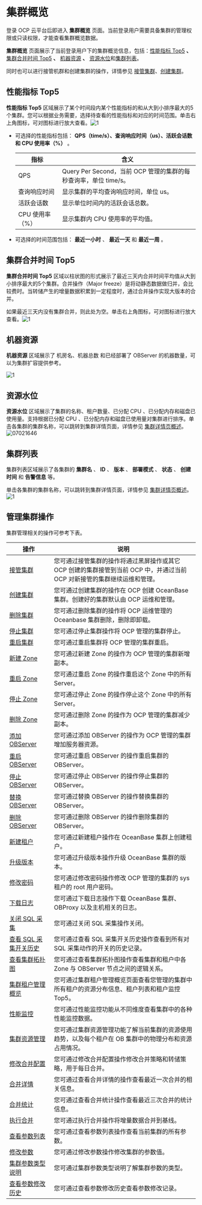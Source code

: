 # 集群概览

登录 OCP 云平台后即进入 **集群概览** 页面。当前登录用户需要具备集群的管理权限或只读权限，才能查看集群概览数据。

**集群概览** 页面展示了当前登录用户下的集群概览信息，包括：[性能指标 Top5](#section-ysv-bii-b69) **、** [集群合并时间 Top5](#section-mj2-til-pil) **、** [机器资源](#section-adb-zhx-jh3) **、** [资源水位](#section-lh7-fra-vlp)和[集群列表](#section-w22-m07-9a4)。

同时也可以进行接管机群和创建集群的操作，详情参见 [接管集群](../../4.manage-clusters/3.basic-operations/1.takeover-cluster.md)、[创建集群](../../4.manage-clusters/3.basic-operations/2.create-a-cluster.md)。

## 性能指标 Top5

**性能指标 Top5** 区域展示了某个时间段内某个性能指标的和从大到小排序最大的5个集群。您可以根据业务需要，选择待查看的性能指标和对应的时间范围。单击右上角图标，可对图标进行放大查看。![1](https://help-static-aliyun-doc.aliyuncs.com/assets/img/zh-CN/2965260261/p264657.png)

* 可选择的性能指标包括： **QPS（time/s）、查询响应时间（us）、活跃会话数 和 CPU 使用率（%）** 。

  |     指标     |                       含义                       |
  |------------|------------------------------------------------|
  | QPS        | Query Per Second，当前 OCP 管理的集群的每秒查询率，单位 time/s。 |
  | 查询响应时间     | 显示集群的平均查询响应时间，单位 us。                           |
  | 活跃会话数      | 显示单位时间内的活跃会话总数。                                |
  | CPU 使用率（%） | 显示集群内 CPU 使用率的平均值。                             |

* 可选择的时间范围包括： **最近一小时** 、 **最近一天** 和 **最近一周** 。

## 集群合并时间 Top5

**集群合并时间 Top5** 区域以柱状图的形式展示了最近三天内合并时间平均值从大到小排序最大的5个集群。合并操作（Major freeze）是将动静态数据做归并，会比较费时。当转储产生的增量数据积累到一定程度时，通过合并操作实现大版本的合并。

如果最近三天内没有集群合并，则此处为空。单击右上角图标，可对图标进行放大查看。![1](https://help-static-aliyun-doc.aliyuncs.com/assets/img/zh-CN/2965260261/p264757.png)

## 机器资源

**机器资源** 区域展示了 机房名、机器总数 和已经部署了 OBServer 的机器数量，可以为集群扩容提供参考。

![1](https://help-static-aliyun-doc.aliyuncs.com/assets/img/zh-CN/2965260261/p264760.png)

## 资源水位

**资源水位** 区域展示了集群的名称、租户数量、已分配 CPU 、已分配内存和磁盘已使用量。支持根据已分配 CPU 、已分配内存和磁盘已使用量对集群进行排序。单击各集群的集群名称，可以跳转到集群详情页面，详情参见 [集群详情页概述](3.cluster-overview.md)。![07021646](https://help-static-aliyun-doc.aliyuncs.com/assets/img/zh-CN/6765745261/p291083.png)

## 集群列表

集群列表区域展示了各集群的 **集群名** 、 **ID** 、 **版本** 、 **部署模式** 、 **状态** 、 **创建时间** 和 **告警信息** 等。

单击各集群的集群名称，可以跳转到集群详情页面，详情参见 [集群详情页概述](3.cluster-overview.md)。![1](https://help-static-aliyun-doc.aliyuncs.com/assets/img/zh-CN/2965260261/p264775.png)

## 管理集群操作

集群管理相关的操作可参考下表。

|                              操作                              |                                  说明                                  |
|--------------------------------------------------------------|----------------------------------------------------------------------|
| [接管集群](../../4.manage-clusters/3.basic-operations/1.takeover-cluster.md)          | 您可通过接管集群的操作将通过黑屏操作或其它 OCP 创建的集群接管到当前 OCP 中，并通过当前 OCP 对新接管的集群继续运维和管理。 |
| [创建集群](../../4.manage-clusters/3.basic-operations/2.create-a-cluster.md)          | 您可通过创建集群的操作在 OCP 创建 OceanBase 集群。创建好的集群默认由 OCP 运维和管理。                |
| [删除集群](../../4.manage-clusters/3.basic-operations/3.delete-a-cluster.md)          | 您可通过删除集群的操作将 OCP 运维管理的 Oceanbase 集群删除，删除即卸载。                         |
| [停止集群](../../4.manage-clusters/3.basic-operations/4.userguide-stop-a-cluster.md)          | 您可通过停止集群操作将 OCP 管理的集群停止。                                             |
| [重启集群](../../4.manage-clusters/3.basic-operations/6.restart-a-cluster.md)          | 您可通过重启集群将 OCP 管理的集群重启。                                               |
| [新建 Zone](../../4.manage-clusters/3.basic-operations/7.manage-cluster-zones/1.userguide-create-zone.md)       | 您可通过新建 Zone 的操作为 OCP 管理的集群新增副本。                                      |
| [重启 Zone](../../4.manage-clusters/3.basic-operations/7.manage-cluster-zones/3.userguide-restart-zone.md)       | 您可通过重启 Zone 的操作重启这个 Zone 中的所有 Server。                                |
| [停止 Zone](../../4.manage-clusters/3.basic-operations/7.manage-cluster-zones/5.userguide-stop-zone.md)       | 您可通过停止 Zone 的操作停止这个 Zone 中的所有 Server。                                |
| [删除 Zone](../../4.manage-clusters/3.basic-operations/7.manage-cluster-zones/7.userguide-delete-a-zone.md)       | 您可通过删除 Zone 的操作为 OCP 管理的集群减少副本。                                      |
| [添加 OBServer](../../4.manage-clusters/3.basic-operations/8.manage-the-observer-cluster/1.cluster-add-observer.md)   | 您可通过添加 OBServer 的操作为 OCP 管理的集群增加服务器资源。                               |
| [重启 OBServer](../../4.manage-clusters/3.basic-operations/8.manage-the-observer-cluster/3.cluster-restart-observer.md)   | 您可通过重启 OBServer 的操作重启集群的 OBServer。                                   |
| [停止 OBServer](../../4.manage-clusters/3.basic-operations/8.manage-the-observer-cluster/5.cluster-stop-observer.md)   | 您可通过停止 OBServer 的操作停止集群的 OBServer。                                   |
| [替换 OBServer](../../4.manage-clusters/3.basic-operations/8.manage-the-observer-cluster/7.cluster-replace-observer.md)   | 您可通过替换 OBServer 的操作替换集群的 OBServer。                                   |
| [删除 OBServer](../../4.manage-clusters/3.basic-operations/8.manage-the-observer-cluster/9.cluster-delete-observer.md)   | 您可通过删除 OBServer 的操作删除集群的 OBServer。                                   |
| [新建租户](../../4.manage-clusters/3.basic-operations/9.cluster-create-a-tenant.md)          | 您可通过新建租户操作在 OceanBase 集群上创建租户。                                       |
| [升级版本](../../4.manage-clusters/3.basic-operations/11.userguide-upgrade-version.md)          | 您可通过升级版本操作升级 OceanBase 集群的版本。                                        |
| [修改密码](../../4.manage-clusters/3.basic-operations/13.userguide-change-password.md)          | 您可通过修改密码操作修改 OCP 管理的集群的 sys 租户的 root 用户密码。                           |
| [下载日志](../../3.basic-operations/15.download-log.md)          | 您可通过下载日志操作下载 OceanBase 集群、OBProxy 以及主机相关的日志。                         |
| [关闭 SQL 采集](../../4.manage-clusters/3.basic-operations/16.cluster-disable-sql-collection.md)     | 您可通过关闭 SQL 采集操作关闭。                                                   |
| [查看 SQL 采集开关历史](../../4.manage-clusters/3.basic-operations/18.cluster-view-the-sql-collection-switch-history.md) | 您可通过查看 SQL 采集开关历史操作查看到所有对 SQL 采集动作的开关的历史记录。                          |
| [查看集群拓扑图](../../4.manage-clusters/4.userguide-view-the-cluster-topology.md)       | 您可通过查看集群拓扑图操作查看集群和租户中各 Zone 与 OBServer 节点之间的逻辑关系。                    |
| [集群租户管理概览](../../4.manage-clusters/6.userguide-cluster-tenant-management-overview.md)      | 您可通过集群租户管理概览页面查看您管理的集群中所有租户的资源分布信息、租户列表和租户监控 Top5。                   |
| [性能监控](../../4.manage-clusters/8.cluster-performance-monitoring.md)          | 您可通过性能监控功能从不同维度查看集群中的各种性能监控数据。                                       |
| [集群资源管理](../../4.manage-clusters/10.cluster-resource-management.md)        | 您可通过集群资源管理功能了解当前集群的资源使用趋势，以及每个租户在 OB 集群中的物理分布和资源占用情况。                |
| [修改合并配置](../../4.manage-clusters/12.merge-management/1.userguide-modify-a-merge-configuration.md)        | 您可通过修改合并配置操作修改合并策略和转储策略，用于每日合并。                                      |
| [合并详情](../../4.manage-clusters/12.merge-management/3.cluster-merge-details.md)          | 您可通过查看合并详情的操作查看最近一次合并的相关信息。                                          |
| [合并统计](../../4.manage-clusters/12.merge-management/5.cluster-merging-statistics.md)          | 您可通过查看合并统计操作查看最近三次合并的统计信息。                                           |
| [执行合并](../../4.manage-clusters/12.merge-management/7.cluster-perform-merge.md)          | 您可通过执行合并操作将增量数据合并到基线。                                                |
| [查看参数列表](../../4.manage-clusters/13.parameters/1.cluster-view-the-parameter-list.md)        | 您可通过查看参数列表操作查看当前集群的所有参数。                                             |
| [修改参数](../../4.manage-clusters/13.parameters/3.cluster-modify-parameters.md)          | 您可通过修改参数操作修改集群的参数值。                                                  |
| [集群参数类型说明](../../4.manage-clusters/13.parameters/5.cluster-parameter-type.md)      | 您可通过集群参数类型说明了解集群参数的类型。                                               |
| [查看参数修改历史](../../4.manage-clusters/13.parameters/6.cluster-view-parameter-modification-history.md)      | 您可通过查看参数修改历史查看参数修改记录。                                                |
